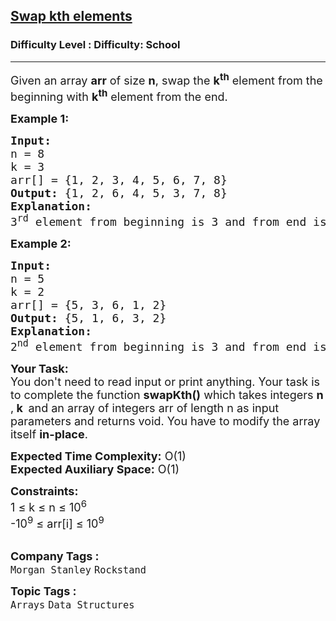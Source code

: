 <h2><a href="https://www.geeksforgeeks.org/problems/swap-kth-elements5500/1">Swap kth elements</a></h2><h3>Difficulty Level : Difficulty: School</h3><hr><div class="problems_problem_content__Xm_eO"><p><span style="font-size: 18px;">Given an array <strong>arr</strong> of size <strong>n</strong>, swap the <strong>k<sup>th</sup></strong> element from the beginning with <strong>k<sup>th</sup></strong> element from the end.</span></p>
<p><span style="font-size: 18px;"><strong>Example 1:</strong></span></p>
<pre><span style="font-size: 18px;"><strong>Input:
</strong>n = 8<br>k = 3
arr[] = {1, 2, 3, 4, 5, 6, 7, 8}
<strong>Output: </strong>{1, 2, 6, 4, 5, 3, 7, 8}
<strong>Explanation:<br></strong></span><span style="font-size: 18px;">3<sup>rd</sup> element from beginning is 3 and from end is 6.</span></pre>
<p><span style="font-size: 18px;"><strong>Example 2:</strong></span></p>
<pre><span style="font-size: 18px;"><strong>Input:
</strong>n = 5<br>k = 2
arr[] = {5, 3, 6, 1, 2}
<strong>Output:</strong> {5, 1, 6, 3, 2}
<strong>Explanation: <br></strong>2<sup>nd</sup> element from beginning is 3 and from end is 1.
</span></pre>
<p><span style="font-size: 18px;"><strong>Your Task:</strong><br>You don't need to read input or print anything. Your task is to complete the function&nbsp;<strong>swapKth()</strong> which takes integers&nbsp;<strong>n </strong>,<strong>&nbsp;k</strong><strong>&nbsp; </strong>and an </span><span style="font-size: 18px;">array of&nbsp;integers&nbsp;</span><span style="font-size: 18px;">arr of length n </span><span style="font-size: 18px;">as input parameters and returns void. You have to modify the array itself <strong>in-place</strong>.</span></p>
<p><span style="font-size: 18px;"><strong>Expected Time Complexity:</strong>&nbsp;O(1)<br><strong>Expected Auxiliary Space:</strong>&nbsp;O(1)</span></p>
<p><span style="font-size: 18px;"><strong>Constraints:</strong><br>1 ≤ k ≤ n ≤ 10<sup>6</sup><br>-10<sup>9</sup> ≤ arr[i] ≤ 10<sup>9</sup></span><br>&nbsp;</p></div><p><span style=font-size:18px><strong>Company Tags : </strong><br><code>Morgan Stanley</code>&nbsp;<code>Rockstand</code>&nbsp;<br><p><span style=font-size:18px><strong>Topic Tags : </strong><br><code>Arrays</code>&nbsp;<code>Data Structures</code>&nbsp;